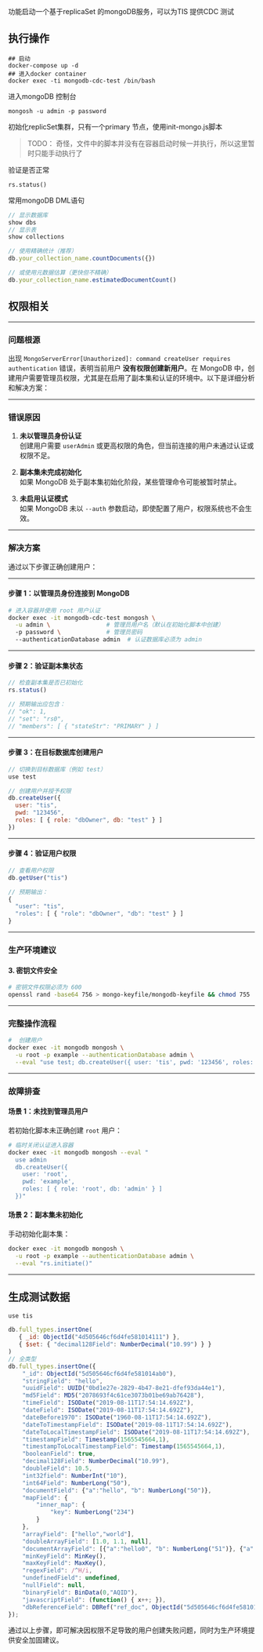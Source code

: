 功能启动一个基于replicaSet 的mongoDB服务，可以为TIS 提供CDC 测试
## 执行操作


```
## 启动
docker-compose up -d
## 进入docker container
docker exec -ti mongodb-cdc-test /bin/bash
```

进入mongoDB 控制台
```
mongosh -u admin -p password

```
初始化replicSet集群，只有一个primary 节点，使用init-mongo.js脚本
> TODO：  奇怪，文件中的脚本并没有在容器启动时候一并执行，所以这里暂时只能手动执行了


验证是否正常
``` shell
rs.status()
```

常用mongoDB DML语句
``` javascript
// 显示数据库
show dbs
// 显示表
show collections

// 使用精确统计（推荐）
db.your_collection_name.countDocuments({})

// 或使用元数据估算（更快但不精确）
db.your_collection_name.estimatedDocumentCount()
```
## 权限相关
---

### **问题根源**
出现 `MongoServerError[Unauthorized]: command createUser requires authentication` 错误，表明当前用户 **没有权限创建新用户**。在 MongoDB 中，创建用户需要管理员权限，尤其是在启用了副本集和认证的环境中。以下是详细分析和解决方案：

---

### **错误原因**
1. **未以管理员身份认证**  
   创建用户需要 `userAdmin` 或更高权限的角色，但当前连接的用户未通过认证或权限不足。

2. **副本集未完成初始化**  
   如果 MongoDB 处于副本集初始化阶段，某些管理命令可能被暂时禁止。

3. **未启用认证模式**  
   如果 MongoDB 未以 `--auth` 参数启动，即使配置了用户，权限系统也不会生效。

---

### **解决方案**
通过以下步骤正确创建用户：

---

#### **步骤 1：以管理员身份连接到 MongoDB**
```bash
# 进入容器并使用 root 用户认证
docker exec -it mongodb-cdc-test mongosh \
  -u admin \                # 管理员用户名（默认在初始化脚本中创建）
  -p password \             # 管理员密码
  --authenticationDatabase admin  # 认证数据库必须为 admin
```

---

#### **步骤 2：验证副本集状态**
```javascript
// 检查副本集是否已初始化
rs.status()

// 预期输出应包含：
// "ok": 1,
// "set": "rs0",
// "members": [ { "stateStr": "PRIMARY" } ]
```

---

#### **步骤 3：在目标数据库创建用户**
```javascript
// 切换到目标数据库（例如 test）
use test

// 创建用户并授予权限
db.createUser({
  user: "tis",
  pwd: "123456",
  roles: [ { role: "dbOwner", db: "test" } ]
})
```

---

#### **步骤 4：验证用户权限**
```javascript
// 查看用户权限
db.getUser("tis")

// 预期输出：
{
  "user": "tis",
  "roles": [ { "role": "dbOwner", "db": "test" } ]
}
```

---



### **生产环境建议**


#### **3. 密钥文件安全**
```bash
# 密钥文件权限必须为 600
openssl rand -base64 756 > mongo-keyfile/mongodb-keyfile && chmod 755 ./mongo-keyfile && chown 999:999 ./mongo-keyfile && chmod 600 mongo-keyfile/mongodb-keyfile && chown 999:999 mongo-keyfile/mongodb-keyfile
```

---

### **完整操作流程**
```bash
#  创建用户
docker exec -it mongodb mongosh \
  -u root -p example --authenticationDatabase admin \
  --eval "use test; db.createUser({ user: 'tis', pwd: '123456', roles: [{ role: 'dbOwner', db: 'test' }] })"
```

---

### **故障排查**
#### **场景 1：未找到管理员用户**
若初始化脚本未正确创建 `root` 用户：
```bash
# 临时关闭认证进入容器
docker exec -it mongodb mongosh --eval "
  use admin
  db.createUser({
    user: 'root',
    pwd: 'example',
    roles: [ { role: 'root', db: 'admin' } ]
  })"
```

#### **场景 2：副本集未初始化**
手动初始化副本集：
```bash
docker exec -it mongodb mongosh \
  -u root -p example --authenticationDatabase admin \
  --eval "rs.initiate()"
```

---

## 生成测试数据
``` js
use tis

db.full_types.insertOne(
   { _id: ObjectId("4d505646cf6d4fe581014111") },
   { $set: { "decimal128Field": NumberDecimal("10.99") } }
)
// 全类型
db.full_types.insertOne({
    "_id": ObjectId("5d505646cf6d4fe581014ab0"),
    "stringField": "hello",
    "uuidField": UUID("0bd1e27e-2829-4b47-8e21-dfef93da44e1"),
    "md5Field": MD5("2078693f4c61ce3073b01be69ab76428"),
    "timeField": ISODate("2019-08-11T17:54:14.692Z"),
    "dateField": ISODate("2019-08-11T17:54:14.692Z"),
    "dateBefore1970": ISODate("1960-08-11T17:54:14.692Z"),
    "dateToTimestampField": ISODate("2019-08-11T17:54:14.692Z"),
    "dateToLocalTimestampField": ISODate("2019-08-11T17:54:14.692Z"),
    "timestampField": Timestamp(1565545664,1),
    "timestampToLocalTimestampField": Timestamp(1565545664,1),
    "booleanField": true,
    "decimal128Field": NumberDecimal("10.99"),
    "doubleField": 10.5,
    "int32field": NumberInt("10"),
    "int64Field": NumberLong("50"),
    "documentField": {"a":"hello", "b": NumberLong("50")},
    "mapField": {
        "inner_map": {
            "key": NumberLong("234")
        }
    },
    "arrayField": ["hello","world"],
    "doubleArrayField": [1.0, 1.1, null],
    "documentArrayField": [{"a":"hello0", "b": NumberLong("51")}, {"a":"hello1", "b": NumberLong("53")}],
    "minKeyField": MinKey(),
    "maxKeyField": MaxKey(),
    "regexField": /^H/i,
    "undefinedField": undefined,
    "nullField": null,
    "binaryField": BinData(0,"AQID"),
    "javascriptField": (function() { x++; }),
    "dbReferenceField": DBRef("ref_doc", ObjectId("5d505646cf6d4fe581014ab3"))
});
```


通过以上步骤，即可解决因权限不足导致的用户创建失败问题，同时为生产环境提供安全加固建议。
